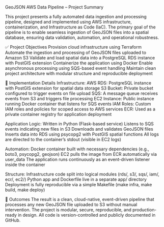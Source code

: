 
GeoJSON AWS Data Pipeline – Project Summary

This project presents a fully automated data ingestion and processing pipeline, designed and implemented using AWS infrastructure, containerization, and Infrastructure as Code (IaC). The primary goal of the pipeline is to enable seamless ingestion of GeoJSON files into a spatial database, ensuring data validation, automation, and operational robustness.

✅ Project Objectives
Provision cloud infrastructure using Terraform
Automate the ingestion and processing of GeoJSON files uploaded to Amazon S3
Validate and load spatial data into a PostgreSQL RDS instance with PostGIS extension
Containerize the application using Docker
Enable asynchronous processing using SQS-based event handling
Maintain clean project architecture with modular structure and reproducible deployment

🔧 Implementation Details
Infrastructure:
AWS RDS: PostgreSQL instance with PostGIS extension for spatial data storage
S3 Bucket: Private bucket configured to trigger events on file upload
SQS: A message queue receives events from S3 and triggers file processing
EC2 Instance: Public instance running Docker container that listens for SQS events
IAM Roles: Custom IAM roles and policies for scoped access to AWS services
ECR: Used as a private container registry for application deployment

Application Logic:
Written in Python (Flask-based service)
Listens to SQS events indicating new files in S3
Downloads and validates GeoJSON files
Inserts data into RDS using psycopg2 with PostGIS spatial functions
All logs are directed to the container’s stdout (visible in EC2 logs)

Automation:
Docker container built with necessary dependencies (e.g., boto3, psycopg2, geojson)
EC2 pulls the image from ECR automatically via user_data
The application runs continuously as an event-driven listener inside the container

Structure:
Infrastructure code split into logical modules (rds/, s3/, sqs/, iam/, ecr/, ec2/)
Python app and Dockerfile live in a separate app/ directory
Deployment is fully reproducible via a simple Makefile (make infra, make build, make deploy)

🎯 Outcomes
The result is a clean, cloud-native, event-driven pipeline that processes any new GeoJSON file uploaded to S3 without manual intervention. The project is modular, secure, reproducible, and production-ready in design. All code is version-controlled and publicly documented in GitHub.

